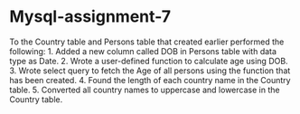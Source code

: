 # Mysql-assignment-7
To the Country table and Persons table that created earlier  performed the following: 1. Added a new column called DOB in Persons table with data type as Date. 2. Wrote a user-defined function to calculate age using DOB. 3. Wrote select query to fetch the Age of all persons using the function that has been created. 4. Found the length of each country name in the Country table. 5. Converted all country names to uppercase and lowercase in the Country table.
